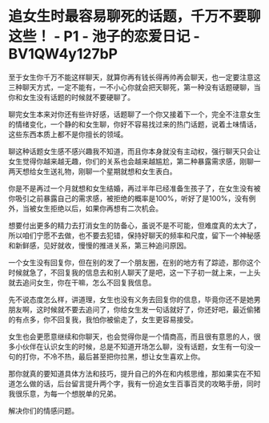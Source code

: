 # 追女生时最容易聊死的话题，千万不要聊这些！ - P1 - 池子的恋爱日记 - BV1QW4y127bP

至于女生你千万不能这样聊天，就算你再有钱长得再帅再会聊天，也一定要注意这三种聊天方式，一定不能有，一不小心你就会把天聊死，第一种没有话题硬聊，当你和女生没有话题的时候就不要硬聊了。

聊完女生本来对你还有些许好感，话题聊了一个你又接着下一个，完全不注意女生的情绪变化，一个静的和女生聊，你好不容易找过来的热门话题，说着土味情话，这些东西本质上都不是你擅长的领域。

聊这种话题女生感不感兴趣我不知道，而且你本身就没有主动权，强行聊天只会让女生觉得你越来越无趣，你们的关系也会越来越尴尬，第二种暴露需求感，刚聊一两天想给女生送礼物，刚聊一个星期就想和女生表白。

你是不是再过一个月就想和女生结婚，再过半年已经准备生孩子了，在女生没有被你吸引之前暴露自己的需求感，被拒绝的概率是100%，听好了是100%，没有例外，当被女生拒绝以后，如果你再想有二次机会。

想要付出更多的精力去打消女生的防备心，虽说不是不可能，但难度真的太大了，所以咱们宁愿不去做，也不要去犯错，保持好聊天的频率和尺度，留下一个神秘感和新鲜感，见好就收，慢慢的推进关系，第三种追问原因。

一个女生没有回复你，但在别的发了一个朋友圈，在别的地方有了踪迹，那你这个时候就急了，不回复我的信息去和别人聊天了是吧，这一下子初一就上来，一上头就去追问女生，你在干嘛，怎么不回复我信息。

先不说态度怎么样，讲道理，女生也没有义务去回复你的信息，毕竟你还不是她男朋友啊，这时候就不要去追问了，你给女生发一句话就好了，你还好吧，最近偷猪的有点多，你不回复我，我怕你被偷走了，女生更容易接受。

女生也会更愿意继续和你聊天，也会觉得你是一个情商高，而且很有意思的人，很多小伙伴在认识女生的时候，总是不知道开场怎么聊，没有话题，女生有一句没一句的打你，不冷不热，最后甚至把你拉黑，想让女生喜欢上你。

那你就真的要知道具体方法和技巧，提升自己的外在和内核思维，那如果实在不知道怎么做的话，后台留言提升两个字，我有一份追女生百事百灵的攻略手册，同时我很乐意，为每一个想脱单的兄弟。

解决你们的情感问题。